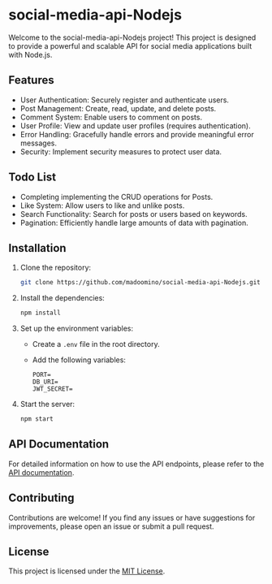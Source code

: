 # social-media-api-Nodejs

Welcome to the social-media-api-Nodejs project! This project is designed to provide a powerful and scalable API for social media applications built with Node.js.

## Features

- User Authentication: Securely register and authenticate users.
- Post Management: Create, read, update, and delete posts.
- Comment System: Enable users to comment on posts.
- User Profile: View and update user profiles (requires authentication).
- Error Handling: Gracefully handle errors and provide meaningful error messages.
- Security: Implement security measures to protect user data.

## Todo List

- Completing implementing the CRUD operations for Posts.
- Like System: Allow users to like and unlike posts.
- Search Functionality: Search for posts or users based on keywords.
- Pagination: Efficiently handle large amounts of data with pagination.

## Installation

1. Clone the repository:

   ```bash
   git clone https://github.com/madoomino/social-media-api-Nodejs.git
   ```

2. Install the dependencies:

   ```bash
   npm install
   ```

3. Set up the environment variables:

   - Create a `.env` file in the root directory.
   - Add the following variables:

     ```plaintext
     PORT=
     DB_URI=
     JWT_SECRET=
     ```

4. Start the server:

   ```bash
   npm start
   ```

## API Documentation

For detailed information on how to use the API endpoints, please refer to the [API documentation](/docs/api.md).

## Contributing

Contributions are welcome! If you find any issues or have suggestions for improvements, please open an issue or submit a pull request.

## License

This project is licensed under the [MIT License](LICENSE).
